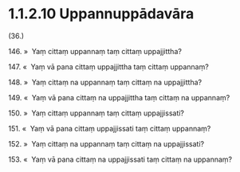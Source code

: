# 1.1.2.10 Uppannuppādavāra

(36.)

146\. »  Yaṃ cittaṃ uppannaṃ taṃ cittaṃ uppajjittha?

147\. «  Yaṃ vā pana cittaṃ uppajjittha taṃ cittaṃ uppannaṃ?

148\. »  Yaṃ cittaṃ na uppannaṃ taṃ cittaṃ na uppajjittha?

149\. «  Yaṃ vā pana cittaṃ na uppajjittha taṃ cittaṃ na uppannaṃ?

150\. »  Yaṃ cittaṃ uppannaṃ taṃ cittaṃ uppajjissati?

151\. «  Yaṃ vā pana cittaṃ uppajjissati taṃ cittaṃ uppannaṃ?

152\. »  Yaṃ cittaṃ na uppannaṃ taṃ cittaṃ na uppajjissati?

153\. «  Yaṃ vā pana cittaṃ na uppajjissati taṃ cittaṃ na uppannaṃ?
